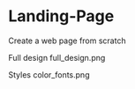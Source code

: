 # Landing-Page
Create a web page from scratch

Full design 
full_design.png

Styles
color_fonts.png


